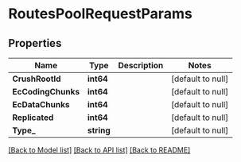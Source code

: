 # RoutesPoolRequestParams

## Properties
Name | Type | Description | Notes
------------ | ------------- | ------------- | -------------
**CrushRootId** | **int64** |  | [default to null]
**EcCodingChunks** | **int64** |  | [default to null]
**EcDataChunks** | **int64** |  | [default to null]
**Replicated** | **int64** |  | [default to null]
**Type_** | **string** |  | [default to null]

[[Back to Model list]](../README.md#documentation-for-models) [[Back to API list]](../README.md#documentation-for-api-endpoints) [[Back to README]](../README.md)


